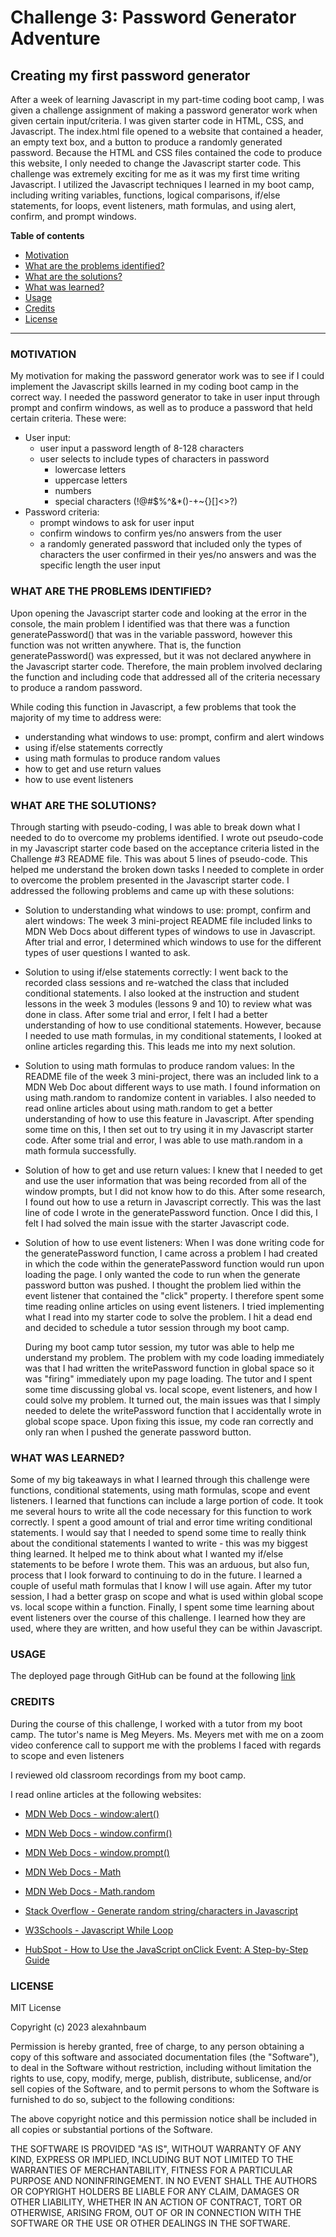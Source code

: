 # Challenge 3: Password Generator Adventure

## Creating my first password generator

After a week of learning Javascript in my part-time coding boot camp, I was given a challenge assignment of making a password generator work when given certain input/criteria.  I was given starter code in HTML, CSS, and Javascript.  The index.html file opened to a website that contained a header, an empty text box, and a button to produce a randomly generated password.  Because the HTML and CSS files contained the code to produce this website, I only needed to change the Javascript starter code.  This challenge was extremely exciting for me as it was my first time writing Javascript.  I utilized the Javascript techniques I learned in my boot camp, including writing variables, functions, logical comparisons, if/else statements, for loops, event listeners, math formulas, and using alert, confirm, and prompt windows.

**Table of contents**
- [Motivation](#item-one)
- [What are the problems identified?](#item-two)
- [What are the solutions?](#item-three)
- [What was learned?](#item-four)
- [Usage](#item-five)
- [Credits](#item-six)
- [License](#item-seven)

___

<a id="item-one"></a>
### MOTIVATION ###

My motivation for making the password generator work was to see if I could implement the Javascript skills learned in my coding boot camp in the correct way.  I needed the password generator to take in user input through prompt and confirm windows, as well as to produce a password that held certain criteria.  These were:

- User input: 
   - user input a password length of 8-128 characters
   - user selects to include types of characters in password
      - lowercase letters
      - uppercase letters
      - numbers
      - special characters (!@#$%^&*()-+~{}[]<>?) 
- Password criteria:
   - prompt windows to ask for user input
   - confirm windows to confirm yes/no answers from the user
   - a randomly generated password that included only the types of characters the user confirmed in their yes/no answers and was the specific length the user input

 <a id="item-two"></a>
### WHAT ARE THE PROBLEMS IDENTIFIED? ###

Upon opening the Javascript starter code and looking at the error in the console, the main problem I identified was that there was a function generatePassword() that was in the variable password, however this function was not written anywhere.  That is, the function generatePassword() was expressed, but it was not declared anywhere in the Javascript starter code.  Therefore, the main problem involved declaring the function and including code that addressed all of the criteria necessary to produce a random password.

While coding this function in Javascript, a few problems that took the majority of my time to address were:
- understanding what windows to use: prompt, confirm and alert windows
- using if/else statements correctly
- using math formulas to produce random values
- how to get and use return values
- how to use event listeners

<a id="item-three"></a>
### WHAT ARE THE SOLUTIONS? ###

Through starting with pseudo-coding, I was able to break down what I needed to do to overcome my problems identified.  I wrote out pseudo-code in my Javascript starter code based on the acceptance criteria listed in the Challenge #3 README file.  This was about 5 lines of pseudo-code.  This helped me understand the broken down tasks I needed to complete in order to overcome the problem presented in the  Javascript starter code.  I addressed the following problems and came up with these solutions:

- Solution to understanding what windows to use: prompt, confirm and alert windows: The week 3 mini-project README file included links to MDN Web Docs about different types of windows to use in Javascript.  After trial and error, I determined which windows to use for the different types of user questions I wanted to ask.  

- Solution to using if/else statements correctly:  I went back to the recorded class sessions and re-watched the class that included conditional statements.  I also looked at the instruction and student lessons in the week 3 modules (lessons 9 and 10) to review what was done in class.  After some trial and error, I felt I had a better understanding of how to use conditional statements.  However, because I needed to use math formulas, in my conditional statements, I looked at online articles regarding this.  This leads me into my next solution.

- Solution to using math formulas to produce random values: In the README file of the week 3 mini-project, there was an included link to a MDN Web Doc about different ways to use math.  I found information on using math.random to randomize content in variables.  I also needed to read online articles about using math.random to get a better understanding of how to use this feature in Javascript.  After spending some time on this, I then set out to try using it in my Javascript starter code.  After some trial and error, I was able to use math.random in a math formula successfully.

- Solution of how to get and use return values: I knew that I needed to get and use the user information that was being recorded from all of the window prompts, but I did not know how to do this.  After some research, I found out how to use a return in Javascript correctly.  This was the last line of code I wrote in the generatePassword function.  Once I did this, I felt I had solved the main issue with the starter Javascript code.

- Solution of how to use event listeners: When I was done writing code for the generatePassword function, I came across a problem I had created in which the code within the generatePassword function would run upon loading the page.  I only wanted the code to run when the generate password button was pushed.  I thought the problem lied within the event listener that contained the "click" property.  I therefore spent some time reading online articles on using event listeners.  I tried implementing what I read into my starter code to solve the problem.  I hit a dead end and decided to schedule a tutor session through my boot camp.

   During my boot camp tutor session, my tutor was able to help me understand my problem.  The problem with my code loading immediately was that I had written the writePassword function in global space so it was "firing" immediately upon my page loading.  The tutor and I spent some time discussing global vs. local scope, event listeners, and how I could solve my problem.  It turned out, the main issues was that I simply needed to delete the writePassword function that I accidentally wrote in global scope space.  Upon fixing this issue, my code ran correctly and only ran when I pushed the generate password button. 

<a id="item-four"></a>
### WHAT WAS LEARNED? ###

Some of my big takeaways in what I learned through this challenge were functions, conditional statements, using math formulas, scope and event listeners.  I learned that functions can include a large portion of code.  It took me several hours to write all the code necessary for this function to work correctly.  I spent a good amount of trial and error time writing conditional statements.  I would say that I needed to spend some time to really think about the conditional statements I wanted to write - this was my biggest thing learned.  It helped me to think about what I wanted my if/else statements to be before I wrote them.  This was an arduous, but also fun, process that I look forward to continuing to do in the future.  I learned a couple of useful math formulas that I know I will use again.  After my tutor session, I had a better grasp on scope and what is used within global scope vs. local scope within a function.  Finally, I spent some time learning about event listeners over the course of this challenge.  I learned how they are used, where they are written, and how useful they can be within Javascript.

<a id="item-five"></a>
### USAGE ###

The deployed page through GitHub can be found at the following [link](https://alexahnbaum.github.io/Challenge_3_password_generator_adventure/)



<a id="item-six"></a>
### CREDITS ###

During the course of this challenge, I worked with a tutor from my boot camp.  The tutor's name is Meg Meyers.  Ms. Meyers met with me on a zoom video conference call to support me with the problems I faced with regards to scope and even listeners 

I reviewed old classroom recordings from my boot camp.

I read online articles at the following websites:
- [MDN Web Docs - window:alert()](https://developer.mozilla.org/en-US/docs/Web/API/Window/alert)

- [MDN Web Docs - window.confirm()](https://developer.mozilla.org/en-US/docs/Web/API/Window/confirm)

- [MDN Web Docs - window.prompt()](https://developer.mozilla.org/en-US/docs/Web/API/Window/prompt)

- [MDN Web Docs - Math](https://developer.mozilla.org/en-US/docs/Web/JavaScript/Reference/Global_Objects/Math)

- [MDN Web Docs - Math.random](https://developer.mozilla.org/en-US/docs/Web/JavaScript/Reference/Global_Objects/Math/random)

- [Stack Overflow - Generate random string/characters in Javascript](https://stackoverflow.com/questions/1349404/generate-random-string-characters-in-javascript)

- [W3Schools - Javascript While Loop](https://www.w3schools.com/js/js_loop_while.asp)

- [HubSpot - How to Use the JavaScript onClick Event: A Step-by-Step Guide](https://blog.hubspot.com/website/javascript-onclick-event)


<a id="item-seven"></a>
### LICENSE ###

MIT License

Copyright (c) 2023 alexahnbaum

Permission is hereby granted, free of charge, to any person obtaining a copy
of this software and associated documentation files (the "Software"), to deal
in the Software without restriction, including without limitation the rights
to use, copy, modify, merge, publish, distribute, sublicense, and/or sell
copies of the Software, and to permit persons to whom the Software is
furnished to do so, subject to the following conditions:

The above copyright notice and this permission notice shall be included in all
copies or substantial portions of the Software.

THE SOFTWARE IS PROVIDED "AS IS", WITHOUT WARRANTY OF ANY KIND, EXPRESS OR
IMPLIED, INCLUDING BUT NOT LIMITED TO THE WARRANTIES OF MERCHANTABILITY,
FITNESS FOR A PARTICULAR PURPOSE AND NONINFRINGEMENT. IN NO EVENT SHALL THE
AUTHORS OR COPYRIGHT HOLDERS BE LIABLE FOR ANY CLAIM, DAMAGES OR OTHER
LIABILITY, WHETHER IN AN ACTION OF CONTRACT, TORT OR OTHERWISE, ARISING FROM,
OUT OF OR IN CONNECTION WITH THE SOFTWARE OR THE USE OR OTHER DEALINGS IN THE
SOFTWARE.